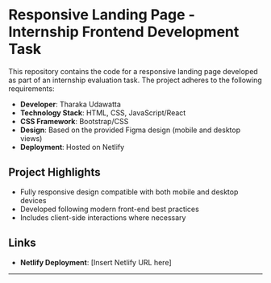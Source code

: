 # Responsive Landing Page - Internship Frontend Development Task

This repository contains the code for a responsive landing page developed as part of an internship evaluation task. The project adheres to the following requirements:

- **Developer**: Tharaka Udawatta
- **Technology Stack**: HTML, CSS, JavaScript/React
- **CSS Framework**: Bootstrap/CSS
- **Design**: Based on the provided Figma design (mobile and desktop views)
- **Deployment**: Hosted on Netlify

## Project Highlights

- Fully responsive design compatible with both mobile and desktop devices
- Developed following modern front-end best practices
- Includes client-side interactions where necessary

## Links

- **Netlify Deployment**: [Insert Netlify URL here]

---
